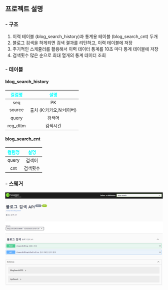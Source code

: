 ## 프로젝트 설명
### - 구조
1. 이력 테이블 (blog_search_history)과 통계용 테이블 (blog_search_cnt) 두개
2. 블로그 검색을 하게되면 검색 결과를 리턴하고, 이력 테이블에 저장
3. 주기적인 스케쥴러를 활용해서 이력 데이터 통계를 10초 마다 통계 테이블에 저장
4. 검색횟수 많은 순으로 최대 열개의 통계 데이터 조회
### - 테이블
#### blog_search_history
|<span style="color:cyan;">**컬럼명**</span>|<span style="color:cyan;">**설명**</span>|
|:---:|:---:|
|seq|PK|
|source|출처 (K:카카오,N:네이버)|
|query|검색어|
|reg_dttm|검색시간|
#### blog_search_cnt
|<span style="color:cyan;">**컬럼명**</span>|<span style="color:cyan;">**설명**</span>|
|:---:|:---:|
|query|검색어|
|cnt|검색횟수|
### - 스웨거
![](swagger.png)
